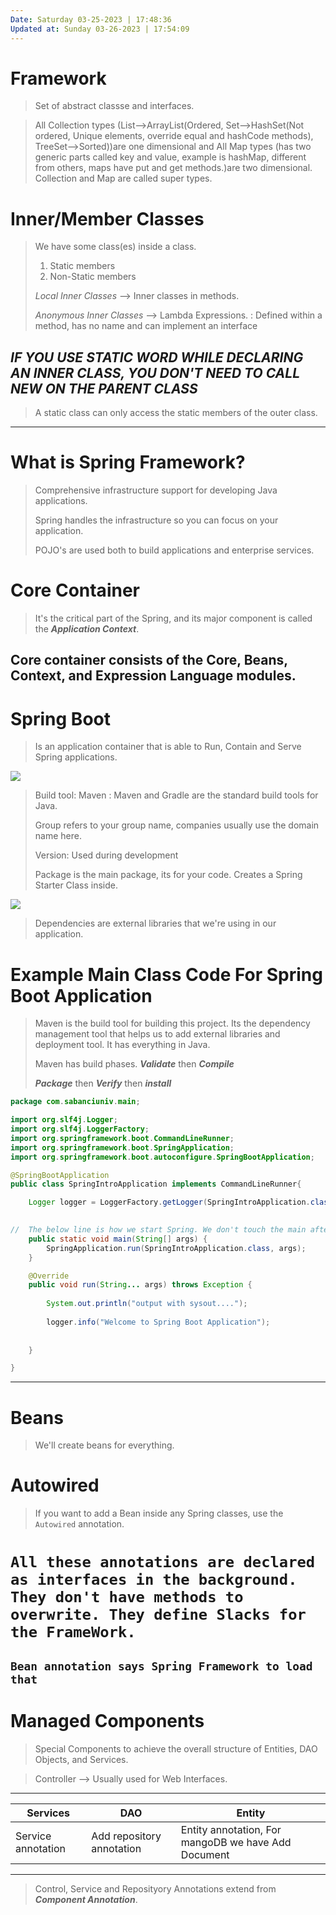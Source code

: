```yaml
---
Date: Saturday 03-25-2023 | 17:48:36
Updated at: Sunday 03-26-2023 | 17:54:09
---
```


# Framework
> Set of abstract classse and interfaces.

> All Collection types (List⟶ArrayList(Ordered, Set⟶HashSet(Not ordered, Unique elements, override equal and hashCode methods), TreeSet⟶Sorted))are one dimensional and All Map types (has two generic parts called key and value, example is hashMap, different from others, maps have put and get methods.)are two dimensional. Collection and Map are called super types. 

# Inner/Member Classes
> We have some class(es) inside a class.
> 1. Static members
> 2. Non-Static members
>
> _Local Inner Classes_ ⟶ Inner classes in methods.
>
> _Anonymous Inner Classes_ ⟶ Lambda Expressions.
> : Defined	within a method, has no	name and can implement an interface
>

## ___IF YOU USE STATIC WORD WHILE DECLARING AN INNER CLASS, YOU DON'T NEED TO CALL NEW ON THE PARENT CLASS___
> A static class can only access the static members of the outer class.
---
# What is Spring Framework?
> Comprehensive infrastructure support for developing Java applications.
>
> Spring handles the infrastructure so you can focus on your application.
>
> POJO's are used both to build applications and enterprise services.

# Core Container
> It's the critical part of the Spring, and its major component is called the ___Application Context___.
## Core container consists of the Core, Beans, Context, and Expression Language modules.

# Spring Boot 
> Is an application container that is able to Run, Contain and Serve Spring applications. 

![](2023-03-26-18-38-51.png)
> Build tool: Maven
> : Maven and Gradle are the standard build tools for Java.
>
> Group refers to your group name, companies usually use the domain name here.
>
> Version: Used during development
>
> Package is the main package, its for your code. Creates a Spring Starter Class inside.

![](2023-03-26-19-17-34.png)

> Dependencies are external libraries that we're using in our application.

# Example Main Class Code For Spring Boot Application
> Maven is the build tool for building this project. Its the dependency management tool that helps us to add external libraries and deployment tool. It has everything in Java.
>
> Maven has build phases.
> ___Validate___ then ___Compile___
> 
> ___Package___ then ___Verify___ then ___install___
```Java
package com.sabanciuniv.main;

import org.slf4j.Logger;
import org.slf4j.LoggerFactory;
import org.springframework.boot.CommandLineRunner;
import org.springframework.boot.SpringApplication;
import org.springframework.boot.autoconfigure.SpringBootApplication;

@SpringBootApplication
public class SpringIntroApplication implements CommandLineRunner{

	Logger logger = LoggerFactory.getLogger(SpringIntroApplication.class);

	
//	The below line is how we start Spring. We don't touch the main after running it.
	public static void main(String[] args) {
		SpringApplication.run(SpringIntroApplication.class, args);
	}

	@Override
	public void run(String... args) throws Exception {
		
		System.out.println("output with sysout....");
		
		logger.info("Welcome to Spring Boot Application");
		
		
	}

}

```
---
# Beans 
> We'll create beans for everything.

# Autowired
> If you want to add a Bean inside any Spring classes, use the `Autowired` annotation. 

# `All these annotations are declared as interfaces in the background. They don't have methods to overwrite. They define Slacks for the FrameWork.` 
## `Bean annotation says Spring Framework to load that`

# Managed Components
> Special Components to achieve the overall structure of Entities, DAO Objects, and Services.
>

> Controller ⟶ Usually used for Web Interfaces.
---
|Services | DAO   | Entity   |
|-------------- | -------------- | -------------- |
| Service annotation    | Add repository annotation     | Entity annotation, For mangoDB we have Add Document     |
---
> Control, Service and Reposityory Annotations extend from ___Component Annotation___.
>
